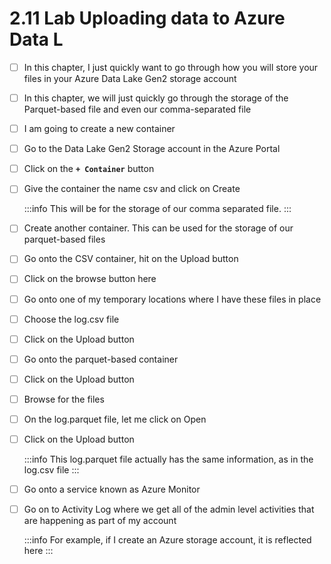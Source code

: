 # 2.11 Lab  Uploading data to Azure Data L

- [ ] In this chapter, I just quickly want to go through how you will store your files in your Azure Data Lake Gen2 storage account<br/>

- [ ] In this chapter, we will just quickly go through the storage of the Parquet-based file and even our comma-separated file<br/>

- [ ] I am going to create a new container<br/>

- [ ] Go to the Data Lake Gen2 Storage account in the Azure Portal<br/>

- [ ] Click on the **`+ Container`** button<br/>

- [ ] Give the container the name csv and click on Create<br/>

    :::info
        This will be for the storage of our comma separated file.
    :::

- [ ] Create another container. This can be used for the storage of our parquet-based files<br/>

- [ ] Go onto the CSV container, hit on the Upload button<br/>

- [ ] Click on the browse button here<br/>

- [ ] Go onto one of my temporary locations where I have these files in place<br/>

- [ ] Choose the log.csv file <br/>

- [ ] Click on the Upload button<br/>

- [ ] Go onto the parquet-based container<br/>

- [ ] Click on the Upload button<br/>

- [ ] Browse for the files<br/>

- [ ] On the log.parquet file, let me click on Open<br/>

- [ ] Click on the Upload button<br/>

    :::info
        This log.parquet file actually has the same information, as in the log.csv file
    :::

- [ ] Go onto a service known as Azure Monitor<br/>

- [ ] Go on to Activity Log where we get all of the admin level activities that are happening as part of my account<br/>

    :::info
        For example, if I create an Azure storage account, it is reflected here
    :::